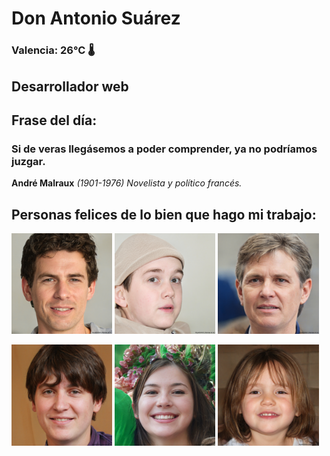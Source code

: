 # Don Antonio Suárez
### Valencia:  26°C 🌡️
## Desarrollador web
## Frase del día:
<!-- START QUOTE -->
### Si de veras llegásemos a poder comprender, ya no podríamos juzgar.
**André Malraux** *(1901-1976) Novelista y político francés.*
<!-- END QUOTE -->






## Personas felices de lo bien que hago mi trabajo:

<p float="left">
  <img src="src/image_0.png" width="32%" />
  <img src="src/image_1.png" width="32%" /> 
  <img src="src/image_2.png" width="32%" />
</p>
<p float="left">
  <img src="src/image_3.png" width="32%" />
  <img src="src/image_4.png" width="32%" /> 
  <img src="src/image_5.png" width="32%" />
</p>